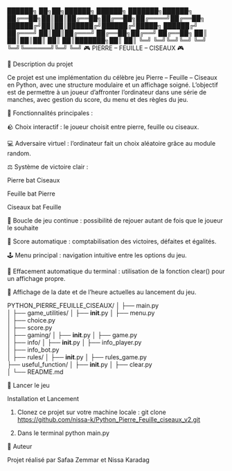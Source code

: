██████╗ ██╗██╗██████╗ ██████╗ ███████╗██████╗ 
██╔══██╗██║██║██╔══██╗██╔══██╗██╔════╝██╔══██╗
██████╔╝██║██║██████╔╝██████╔╝█████╗  ██████╔╝
██╔═══╝ ██║██║██╔═══╝ ██╔══██╗██╔══╝  ██╔══██╗
██║     ██║██║██║     ██║  ██║███████╗██║  ██║
╚═╝     ╚═╝╚═╝╚═╝     ╚═╝  ╚═╝╚══════╝╚═╝  ╚═╝
         🎮 PIERRE – FEUILLE – CISEAUX 🎮




🧩 Description du projet

Ce projet est une implémentation du célèbre jeu Pierre – Feuille – Ciseaux en Python, avec une structure modulaire et un affichage soigné.
L’objectif est de permettre à un joueur d’affronter l’ordinateur dans une série de manches, avec gestion du score, du menu et des règles du jeu.

🚀 Fonctionnalités principales :

🪨 Choix interactif : le joueur choisit entre pierre, feuille ou ciseaux.

💻 Adversaire virtuel : l’ordinateur fait un choix aléatoire grâce au module random.

⚖️ Système de victoire clair :

Pierre bat Ciseaux

Feuille bat Pierre

Ciseaux bat Feuille

🔁 Boucle de jeu continue : possibilité de rejouer autant de fois que le joueur le souhaite

🧮 Score automatique : comptabilisation des victoires, défaites et égalités.

🕹️ Menu principal : navigation intuitive entre les options du jeu.

🧼 Effacement automatique du terminal : utilisation de la fonction clear() pour un affichage propre.

📅 Affichage de la date et de l’heure actuelles au lancement du jeu.


PYTHON_PIERRE_FEUILLE_CISEAUX/
│
├── main.py                      
│
├── game_utilities/
│   ├── __init__.py
│   ├── menu.py                  
│   ├── choice.py               
│   ├── score.py              
│
├── gaming/
│   ├── __init__.py
│   ├── game.py                
│
├── info/
│   ├── __init__.py
│   ├── info_player.py           
│   ├── info_bot.py           
│
├── rules/
│   ├── __init__.py
│   ├── rules_game.py           
├── useful_function/
│   ├── __init__.py
│   ├── clear.py               
│
└── README.md                  



🏁 Lancer le jeu

Installation et Lancement

1. Clonez ce projet sur votre machine locale :
git clone https://github.com/nissa-k/Python_Pierre_Feuille_ciseaux_v2.git

2. Dans le terminal 
python main.py

👤 Auteur

Projet réalisé par Safaa Zemmar et Nissa Karadag